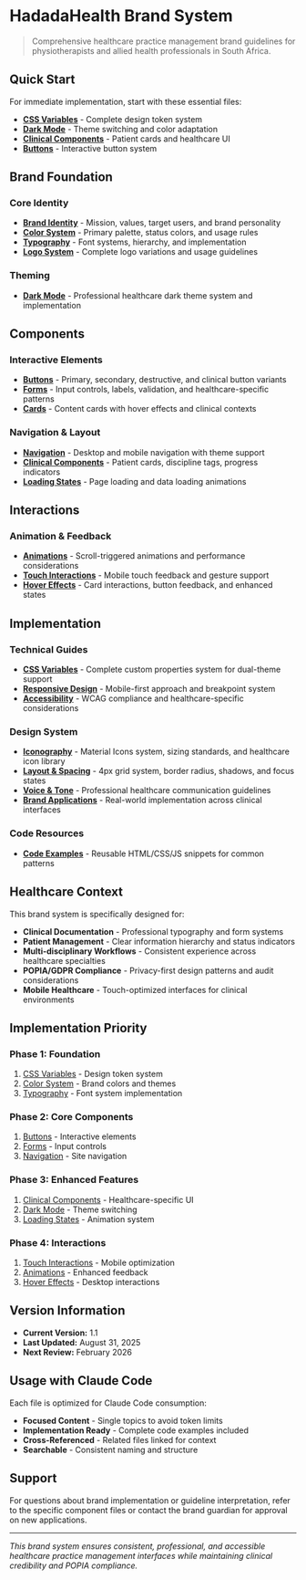 # HadadaHealth Brand System

> Comprehensive healthcare practice management brand guidelines for physiotherapists and allied health professionals in South Africa.

## Quick Start

For immediate implementation, start with these essential files:
- **[CSS Variables](implementation/css-variables.md)** - Complete design token system
- **[Dark Mode](dark-mode.md)** - Theme switching and color adaptation
- **[Clinical Components](components/clinical-components.md)** - Patient cards and healthcare UI
- **[Buttons](components/buttons.md)** - Interactive button system

## Brand Foundation

### Core Identity
- **[Brand Identity](brand-identity.md)** - Mission, values, target users, and brand personality
- **[Color System](color-system.md)** - Primary palette, status colors, and usage rules
- **[Typography](typography.md)** - Font systems, hierarchy, and implementation
- **[Logo System](logo-system.md)** - Complete logo variations and usage guidelines

### Theming
- **[Dark Mode](dark-mode.md)** - Professional healthcare dark theme system and implementation

## Components

### Interactive Elements
- **[Buttons](components/buttons.md)** - Primary, secondary, destructive, and clinical button variants
- **[Forms](components/forms.md)** - Input controls, labels, validation, and healthcare-specific patterns
- **[Cards](components/cards.md)** - Content cards with hover effects and clinical contexts

### Navigation & Layout
- **[Navigation](components/navigation.md)** - Desktop and mobile navigation with theme support
- **[Clinical Components](components/clinical-components.md)** - Patient cards, discipline tags, progress indicators
- **[Loading States](components/loading-states.md)** - Page loading and data loading animations

## Interactions

### Animation & Feedback
- **[Animations](interactions/animations.md)** - Scroll-triggered animations and performance considerations
- **[Touch Interactions](interactions/touch-interactions.md)** - Mobile touch feedback and gesture support
- **[Hover Effects](interactions/hover-effects.md)** - Card interactions, button feedback, and enhanced states

## Implementation

### Technical Guides
- **[CSS Variables](implementation/css-variables.md)** - Complete custom properties system for dual-theme support
- **[Responsive Design](implementation/responsive-design.md)** - Mobile-first approach and breakpoint system
- **[Accessibility](implementation/accessibility.md)** - WCAG compliance and healthcare-specific considerations

### Design System
- **[Iconography](iconography.md)** - Material Icons system, sizing standards, and healthcare icon library
- **[Layout & Spacing](layout-spacing.md)** - 4px grid system, border radius, shadows, and focus states
- **[Voice & Tone](voice-tone.md)** - Professional healthcare communication guidelines
- **[Brand Applications](brand-applications.md)** - Real-world implementation across clinical interfaces

### Code Resources
- **[Code Examples](assets/code-examples/)** - Reusable HTML/CSS/JS snippets for common patterns

## Healthcare Context

This brand system is specifically designed for:
- **Clinical Documentation** - Professional typography and form systems
- **Patient Management** - Clear information hierarchy and status indicators  
- **Multi-disciplinary Workflows** - Consistent experience across healthcare specialties
- **POPIA/GDPR Compliance** - Privacy-first design patterns and audit considerations
- **Mobile Healthcare** - Touch-optimized interfaces for clinical environments

## Implementation Priority

### Phase 1: Foundation
1. [CSS Variables](implementation/css-variables.md) - Design token system
2. [Color System](color-system.md) - Brand colors and themes
3. [Typography](typography.md) - Font system implementation

### Phase 2: Core Components  
1. [Buttons](components/buttons.md) - Interactive elements
2. [Forms](components/forms.md) - Input controls
3. [Navigation](components/navigation.md) - Site navigation

### Phase 3: Enhanced Features
1. [Clinical Components](components/clinical-components.md) - Healthcare-specific UI
2. [Dark Mode](dark-mode.md) - Theme switching
3. [Loading States](components/loading-states.md) - Animation system

### Phase 4: Interactions
1. [Touch Interactions](interactions/touch-interactions.md) - Mobile optimization
2. [Animations](interactions/animations.md) - Enhanced feedback
3. [Hover Effects](interactions/hover-effects.md) - Desktop interactions

## Version Information

- **Current Version:** 1.1
- **Last Updated:** August 31, 2025
- **Next Review:** February 2026

## Usage with Claude Code

Each file is optimized for Claude Code consumption:
- **Focused Content** - Single topics to avoid token limits
- **Implementation Ready** - Complete code examples included
- **Cross-Referenced** - Related files linked for context
- **Searchable** - Consistent naming and structure

## Support

For questions about brand implementation or guideline interpretation, refer to the specific component files or contact the brand guardian for approval on new applications.

---

*This brand system ensures consistent, professional, and accessible healthcare practice management interfaces while maintaining clinical credibility and POPIA compliance.*